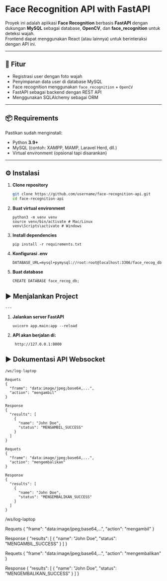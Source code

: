 # Face Recognition API with FastAPI

Proyek ini adalah aplikasi **Face Recognition** berbasis **FastAPI** dengan dukungan **MySQL** sebagai database, **OpenCV**, dan **face_recognition** untuk deteksi wajah.  
Frontend dapat menggunakan React (atau lainnya) untuk berinteraksi dengan API ini.

---

## 🚀 Fitur

- Registrasi user dengan foto wajah
- Penyimpanan data user di database MySQL
- Face recognition menggunakan `face_recognition` + `OpenCV`
- FastAPI sebagai backend dengan REST API
- Menggunakan SQLAlchemy sebagai ORM

---

## 📦 Requirements

Pastikan sudah menginstall:

- Python **3.9+**
- MySQL (contoh: XAMPP, MAMP, Laravel Herd, dll.)
- Virtual environment (opsional tapi disarankan)

---

## ⚙️ Instalasi

1. **Clone repository**
   ```bash
   git clone https://github.com/username/face-recognition-api.git
   cd face-recognition-api
   ```
2. **Buat virtual environment**
   ```
   python3 -m venv venv
   source venv/bin/activate # Mac/Linux
   venv\Scripts\activate # Windows
   ```
3. **Install dependencies**
   ```
   pip install -r requirements.txt
   ```
4. **Konfigurasi .env**
   ```
   DATABASE_URL=mysql+pymysql://root:root@localhost:3306/face_recog_db
   ```
5. **Buat database**
   ```
   CREATE DATABASE face_recog_db;
   ```

## ▶️ Menjalankan Project

    ---

1. **Jalankan server FastAPI**
   ```
   uvicorn app.main:app --reload
   ```
2. **API akan berjalan di:**
   ```
    http://127.0.0.1:8000
   ```

## ▶️ Dokumentasi API Websocket

```
/ws/log-laptop

Requets
{
  "frame": "data:image/jpeg;base64,...",
  "action": "mengambil"
}

Response
{
  "results": [
    {
      "name": "John Doe",
      "status": "MENGAMBIL_SUCCESS"
    }
  ]
}

Requets
{
  "frame": "data:image/jpeg;base64,...",
  "action": "mengembalikan"
}

Response
{
  "results": [
    {
      "name": "John Doe",
      "status": "MENGEMBALIKAN_SUCCESS"
    }
  ]
}

```

/ws/log-laptop

Requets
{
"frame": "data:image/jpeg;base64,...",
"action": "mengambil"
}

Response
{
"results": [
{
"name": "John Doe",
"status": "MENGAMBIL_SUCCESS"
}
]
}

Requets
{
"frame": "data:image/jpeg;base64,...",
"action": "mengembalikan"
}

Response
{
"results": [
{
"name": "John Doe",
"status": "MENGEMBALIKAN_SUCCESS"
}
]
}

```

```
